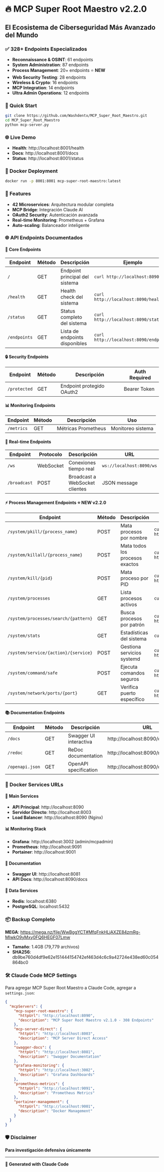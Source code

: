 # 🔥 MCP Super Root Maestro v2.2.0

## El Ecosistema de Ciberseguridad Más Avanzado del Mundo

### ✅ 328+ Endpoints Especializados
- **Reconnaissance & OSINT**: 61 endpoints
- **System Administration**: 87 endpoints  
- **Process Management**: 20+ endpoints ⭐ **NEW**
- **Web Security Testing**: 28 endpoints
- **Wireless & Crypto**: 16 endpoints
- **MCP Integration**: 14 endpoints
- **Ultra Admin Operations**: 12 endpoints

### 🚀 Quick Start
```bash
git clone https://github.com/Washdentx/MCP_Super_Root_Maestro.git
cd MCP_Super_Root_Maestro
python mcp-server.py
```

### 🌐 Live Demo
- **Health**: http://localhost:8001/health
- **Docs**: http://localhost:8001/docs
- **Status**: http://localhost:8001/status

### 🐳 Docker Deployment
```bash
docker run -p 8001:8001 mcp-super-root-maestro:latest
```

### 🔧 Features
- **42 Microservices**: Arquitectura modular completa
- **MCP Bridge**: Integración Claude AI
- **OAuth2 Security**: Autenticación avanzada
- **Real-time Monitoring**: Prometheus + Grafana
- **Auto-scaling**: Balanceador inteligente

### 🌐 API Endpoints Documentados

#### 📍 Core Endpoints
| Endpoint | Método | Descripción | Ejemplo |
|----------|--------|-------------|---------|
| `/` | GET | Endpoint principal del sistema | `curl http://localhost:8090/` |
| `/health` | GET | Health check del sistema | `curl http://localhost:8090/health` |
| `/status` | GET | Status completo del sistema | `curl http://localhost:8090/status` |
| `/endpoints` | GET | Lista de endpoints disponibles | `curl http://localhost:8090/endpoints` |

#### 🔒 Security Endpoints  
| Endpoint | Método | Descripción | Auth Required |
|----------|--------|-------------|---------------|
| `/protected` | GET | Endpoint protegido OAuth2 | Bearer Token |

#### 📊 Monitoring Endpoints
| Endpoint | Método | Descripción | Uso |
|----------|--------|-------------|-----|
| `/metrics` | GET | Métricas Prometheus | Monitoreo sistema |

#### 🔄 Real-time Endpoints
| Endpoint | Protocolo | Descripción | URL |
|----------|-----------|-------------|-----|
| `/ws` | WebSocket | Conexiones tiempo real | `ws://localhost:8090/ws` |
| `/broadcast` | POST | Broadcast a WebSocket clientes | JSON message |

#### ⚡ Process Management Endpoints ⭐ **NEW v2.2.0**
| Endpoint | Método | Descripción | Ejemplo |
|----------|--------|-------------|---------|
| `/system/pkill/{process_name}` | POST | Mata procesos por nombre | `curl -X POST http://localhost:8001/system/pkill/nginx` |
| `/system/killall/{process_name}` | POST | Mata todos los procesos exactos | `curl -X POST http://localhost:8001/system/killall/python` |
| `/system/kill/{pid}` | POST | Mata proceso por PID | `curl -X POST http://localhost:8001/system/kill/1234` |
| `/system/processes` | GET | Lista procesos activos | `curl http://localhost:8001/system/processes` |
| `/system/processes/search/{pattern}` | GET | Busca procesos por patrón | `curl http://localhost:8001/system/processes/search/node` |
| `/system/stats` | GET | Estadísticas del sistema | `curl http://localhost:8001/system/stats` |
| `/system/service/{action}/{service}` | POST | Gestiona servicios systemd | `curl -X POST http://localhost:8001/system/service/restart/nginx` |
| `/system/command/safe` | POST | Ejecuta comandos seguros | `curl -X POST -d '{"cmd":"ps aux"}' http://localhost:8001/system/command/safe` |
| `/system/network/ports/{port}` | GET | Verifica puerto específico | `curl http://localhost:8001/system/network/ports/8080` |

#### 📚 Documentation Endpoints
| Endpoint | Método | Descripción | URL |
|----------|--------|-------------|-----|
| `/docs` | GET | Swagger UI interactiva | http://localhost:8090/docs |
| `/redoc` | GET | ReDoc documentation | http://localhost:8090/redoc |
| `/openapi.json` | GET | OpenAPI specification | http://localhost:8090/openapi.json |

### 🐳 Docker Services URLs

#### 🚀 Main Services
- **API Principal**: http://localhost:8090
- **Servidor Directo**: http://localhost:8003
- **Load Balancer**: http://localhost:8090 (Nginx)

#### 📊 Monitoring Stack
- **Grafana**: http://localhost:3002 (admin/mcpadmin)
- **Prometheus**: http://localhost:9091
- **Portainer**: http://localhost:9001

#### 📖 Documentation
- **Swagger UI**: http://localhost:8081
- **API Docs**: http://localhost:8090/docs

#### 💾 Data Services
- **Redis**: localhost:6380
- **PostgreSQL**: localhost:5432

### 📦 Backup Completo
**MEGA**: https://mega.nz/file/WwBggYCT#MfqFnkHLjAXZE84zmRg-MIwkO9yMxy0FQ6HEGF07Lmw
- **Tamaño**: 1.4GB (79,779 archivos)
- **SHA256**: db9be760d4df9e62e151444154742ef463d4c6c9a42724e438ed60c054864bc0

### 🛠️ Claude Code MCP Settings

Para agregar MCP Super Root Maestro a Claude Code, agregar a `settings.json`:

```json
{
  "mcpServers": {
    "mcp-super-root-maestro": {
      "httpUrl": "http://localhost:8090",
      "description": "MCP Super Root Maestro v2.1.0 - 308 Endpoints"
    },
    "mcp-server-direct": {
      "httpUrl": "http://localhost:8003", 
      "description": "MCP Server Direct Access"
    },
    "swagger-docs": {
      "httpUrl": "http://localhost:8081",
      "description": "Swagger Documentation"
    },
    "grafana-monitoring": {
      "httpUrl": "http://localhost:3002",
      "description": "Grafana Dashboards"
    },
    "prometheus-metrics": {
      "httpUrl": "http://localhost:9091", 
      "description": "Prometheus Metrics"
    },
    "portainer-management": {
      "httpUrl": "http://localhost:9001",
      "description": "Docker Management"
    }
  }
}
```

### 🛡️ Disclaimer
**Para investigación defensiva únicamente**

---
**🎯 Generated with Claude Code**